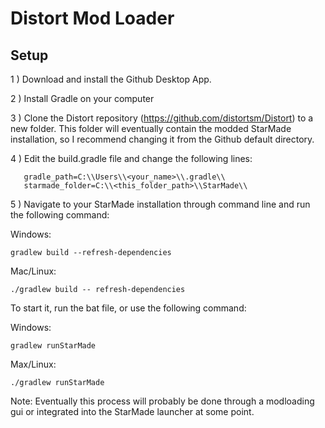 # Distort Mod Loader

## Setup
1 ) Download and install the Github Desktop App.

2 ) Install Gradle on your computer

3 ) Clone the Distort repository (https://github.com/distortsm/Distort)
to a new folder. This folder will eventually contain the modded StarMade installation, so I recommend changing it from the Github default directory.

4 ) Edit the build.gradle file and change the following lines:
```
   gradle_path=C:\\Users\\<your_name>\\.gradle\\
   starmade_folder=C:\\<this_folder_path>\\StarMade\\
```

5 ) Navigate to your StarMade installation through command line and run the following command:

Windows:
```
gradlew build --refresh-dependencies
```

Mac/Linux:
```
./gradlew build -- refresh-dependencies
```

To start it, run the bat file, or use the following command:

Windows:
```
gradlew runStarMade
```

Max/Linux:
```
./gradlew runStarMade
```
Note: Eventually this process will probably be done through a modloading gui or integrated into the StarMade launcher at some point.
